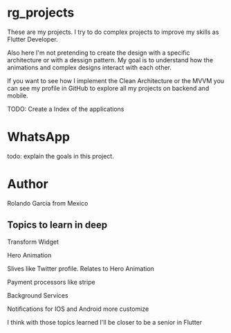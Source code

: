 # rg_projects

These are my projects. I try to do complex projects to improve my skills as Flutter Developer.

Also here I'm not pretending to create the design with a specific architecture or with a dessign pattern.
My goal is to understand how the animations and complex designs interact with each other.

If you want to see how I implement the Clean Architecture or the MVVM you can see my profile in GitHub to explore all my projects on backend and mobile.

TODO: Create a Index of the applications

# WhatsApp

todo: explain the goals in this project.


# Author

Rolando Garcia from Mexico

## Topics to learn in deep

Transform Widget

Hero Animation

Slives like Twitter profile. Relates to Hero Animation

Payment processors like stripe

Background Services

Notifications for IOS and Android more customize

I think with those topics learned I'll be closer to be a senior in Flutter
